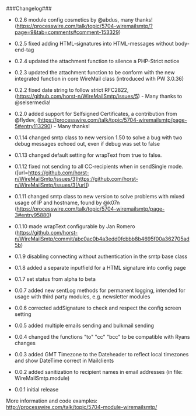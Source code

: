 ###Changelog###

+    0.2.6  module config cosmetics by @abdus, many thanks!
            (https://processwire.com/talk/topic/5704-wiremailsmtp/?page=9&tab=comments#comment-153329)

+    0.2.5  fixed adding HTML-signatures into HTML-messages without body-end-tag

+    0.2.4  updated the attachment function to silence a PHP-Strict notice

+    0.2.3  updated the attachment function to be conform with the new integrated function in core WireMail class (introduced with PW 3.0.36)

+    0.2.2  fixed date string to follow strict RFC2822, (https://github.com/horst-n/WireMailSmtp/issues/5) - Many thanks to @selsermedia!

+    0.2.0  added support for Selfsigned Certificates, a contribution from @flydev, (https://processwire.com/talk/topic/5704-wiremailsmtp/page-5#entry113290) - Many thanks!

+    0.1.14 changed smtp class to new version 1.50 to solve a bug with two debug messages echoed out, even if debug was set to false

+    0.1.13 changed default setting for wrapText from true to false.

+    0.1.12 fixed not sending to all CC-recipients when in sendSingle mode. ([url=https://github.com/horst-n/WireMailSmtp/issues/3]https://github.com/horst-n/WireMailSmtp/issues/3[/url])

+    0.1.11 changed smtp class to new version to solve problems with mixed usage of IP and hostname, found by @k07n (https://processwire.com/talk/topic/5704-wiremailsmtp/page-3#entry95880)

+    0.1.10 made wrapText configurable by Jan Romero (https://github.com/horst-n/WireMailSmtp/commit/abc0ac0b4a3edd0fcbbb8b4695f00a362705ad5b)

+    0.1.9  disabling connecting without authentication in the smtp base class

+    0.1.8  added a separate inputfield for a HTML signature into config page

+    0.1.7  set status from alpha to beta

+    0.0.7  added new sentLog methods for permanent logging, intended for usage with third party modules, e.g. newsletter modules

+    0.0.6  corrected addSignature to check and respect the config screen setting

+    0.0.5  added multiple emails sending and bulkmail sending

+    0.0.4  changed the functions "to" "cc" "bcc" to be compatible with Ryans changes

+    0.0.3  added GMT Timezone to the Dateheader to reflect local timezones and show DateTime correct in Mailclients

+    0.0.2  added sanitization to recipient names in email addresses (in file: WireMailSmtp.module)

+    0.0.1  initial release



More information and code examples: http://processwire.com/talk/topic/5704-module-wiremailsmtp/
